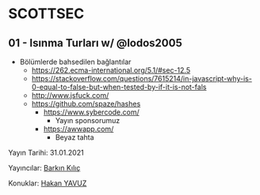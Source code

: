 
  

# SCOTTSEC

## 01 - Isınma Turları w/ @lodos2005

* Bölümlerde bahsedilen bağlantılar
  * https://262.ecma-international.org/5.1/#sec-12.5
  * https://stackoverflow.com/questions/7615214/in-javascript-why-is-0-equal-to-false-but-when-tested-by-if-it-is-not-fals
  * http://www.jsfuck.com/
  * https://github.com/spaze/hashes
	* https://www.sybercode.com/ 
		* Yayın sponsorumuz
	* https://awwapp.com/ 
		* Beyaz tahta



Yayın Tarihi: 31.01.2021

Yayıncılar: [Barkın Kılıç](https://twitter.com/barknkilic)

Konuklar: [Hakan YAVUZ](https://twitter.com/lodos2005)
